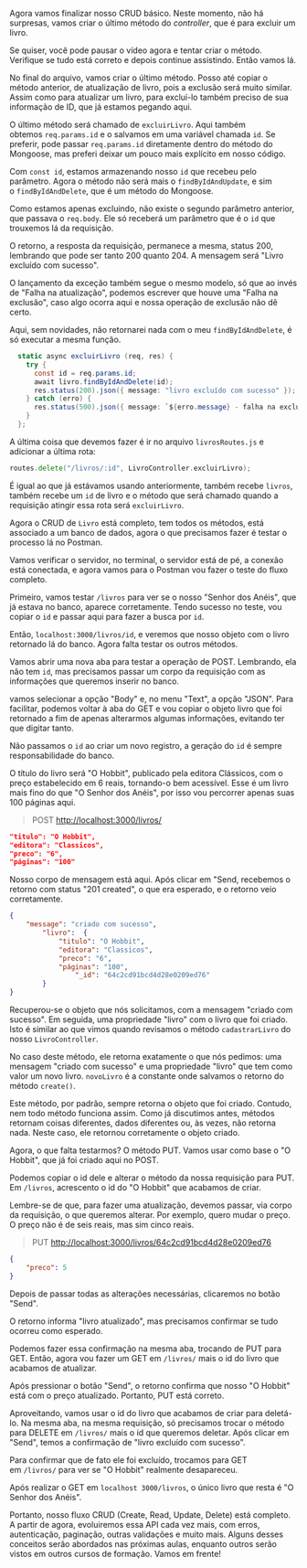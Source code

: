 Agora vamos finalizar nosso CRUD básico. Neste momento, não há surpresas, vamos criar o último método do _controller_, que é para excluir um livro.

Se quiser, você pode pausar o vídeo agora e tentar criar o método. Verifique se tudo está correto e depois continue assistindo. Então vamos lá.

No final do arquivo, vamos criar o último método. Posso até copiar o método anterior, de atualização de livro, pois a exclusão será muito similar. Assim como para atualizar um livro, para excluí-lo também preciso de sua informação de ID, que já estamos pegando aqui.

O último método será chamado de `excluirLivro`. Aqui também obtemos `req.params.id` e o salvamos em uma variável chamada `id`. Se preferir, pode passar `req.params.id` diretamente dentro do método do Mongoose, mas preferi deixar um pouco mais explícito em nosso código.

Com `const id`, estamos armazenando nosso `id` que recebeu pelo parâmetro. Agora o método não será mais o `findByIdAndUpdate`, e sim o `findByIdAndDelete`, que é um método do Mongoose.

Como estamos apenas excluindo, não existe o segundo parâmetro anterior, que passava o `req.body`. Ele só receberá um parâmetro que é o `id` que trouxemos lá da requisição.

O retorno, a resposta da requisição, permanece a mesma, status 200, lembrando que pode ser tanto 200 quanto 204. A mensagem será "Livro excluído com sucesso".

O lançamento da exceção também segue o mesmo modelo, só que ao invés de "Falha na atualização", podemos escrever que houve uma "Falha na exclusão", caso algo ocorra aqui e nossa operação de exclusão não dê certo.

Aqui, sem novidades, não retornarei nada com o meu `findByIdAndDelete`, é só executar a mesma função.

```csharp
  static async excluirLivro (req, res) {
    try {
      const id = req.params.id;
      await livro.findByIdAndDelete(id);
      res.status(200).json({ message: "livro excluído com sucesso" });
    } catch (erro) {
      res.status(500).json({ message: `${erro.message} - falha na exclusão` });
    }
  };
```

A última coisa que devemos fazer é ir no arquivo `livrosRoutes.js` e adicionar a última rota:

```go
routes.delete("/livros/:id", LivroController.excluirLivro);
```

É igual ao que já estávamos usando anteriormente, também recebe `livros`, também recebe um `id` de livro e o método que será chamado quando a requisição atingir essa rota será `excluirLivro`.

Agora o CRUD de `Livro` está completo, tem todos os métodos, está associado a um banco de dados, agora o que precisamos fazer é testar o processo lá no Postman.

Vamos verificar o servidor, no terminal, o servidor está de pé, a conexão está conectada, e agora vamos para o Postman vou fazer o teste do fluxo completo.

Primeiro, vamos testar `/livros` para ver se o nosso "Senhor dos Anéis", que já estava no banco, aparece corretamente. Tendo sucesso no teste, vou copiar o `id` e passar aqui para fazer a busca por `id`.

Então, `localhost:3000/livros/id`, e veremos que nosso objeto com o livro retornado lá do banco. Agora falta testar os outros métodos.

Vamos abrir uma nova aba para testar a operação de POST. Lembrando, ela não tem `id`, mas precisamos passar um corpo da requisição com as informações que queremos inserir no banco.

vamos selecionar a opção "Body" e, no menu "Text", a opção "JSON". Para facilitar, podemos voltar à aba do GET e vou copiar o objeto livro que foi retornado a fim de apenas alterarmos algumas informações, evitando ter que digitar tanto.

Não passamos o `id` ao criar um novo registro, a geração do `id` é sempre responsabilidade do banco.

O título do livro será "O Hobbit", publicado pela editora Clássicos, com o preço estabelecido em 6 reais, tornando-o bem acessível. Esse é um livro mais fino do que "O Senhor dos Anéis", por isso vou percorrer apenas suas 100 páginas aqui.

> POST [http://localhost:3000/livros/](http://localhost:3000/livros/)

```json
"titulo": "O Hobbit",
"editora": "Classicos",
"preco": "6",
"páginas": "100"
```

Nosso corpo de mensagem está aqui. Após clicar em "Send, recebemos o retorno com status "201 created", o que era esperado, e o retorno veio corretamente.

```json
{
    "message": "criado com sucesso",
        "livro":  {
        	"titulo": "O Hobbit",
        	"editora": "Classicos",
        	"preco": "6",
        	"páginas": "100",
                "_id": "64c2cd91bcd4d28e0209ed76"
        }
}
```

Recuperou-se o objeto que nós solicitamos, com a mensagem "criado com sucesso". Em seguida, uma propriedade "livro" com o livro que foi criado. Isto é similar ao que vimos quando revisamos o método `cadastrarLivro` do nosso `LivroController`.

No caso deste método, ele retorna exatamente o que nós pedimos: uma mensagem "criado com sucesso" e uma propriedade "livro" que tem como valor um novo livro. `novoLivro` é a constante onde salvamos o retorno do método `create()`.

Este método, por padrão, sempre retorna o objeto que foi criado. Contudo, nem todo método funciona assim. Como já discutimos antes, métodos retornam coisas diferentes, dados diferentes ou, às vezes, não retorna nada. Neste caso, ele retornou corretamente o objeto criado.

Agora, o que falta testarmos? O método PUT. Vamos usar como base o "O Hobbit", que já foi criado aqui no POST.

Podemos copiar o id dele e alterar o método da nossa requisição para PUT. Em `/livros`, acrescento o id do "O Hobbit" que acabamos de criar.

Lembre-se de que, para fazer uma atualização, devemos passar, via corpo da requisição, o que queremos alterar. Por exemplo, quero mudar o preço. O preço não é de seis reais, mas sim cinco reais.

> PUT [http://localhost:3000/livros/64c2cd91bcd4d28e0209ed76](http://localhost:3000/livros/64c2cd91bcd4d28e0209ed76)

```json
{
    "preco": 5
}
```

Depois de passar todas as alterações necessárias, clicaremos no botão "Send".

O retorno informa "livro atualizado", mas precisamos confirmar se tudo ocorreu como esperado.

Podemos fazer essa confirmação na mesma aba, trocando de PUT para GET. Então, agora vou fazer um GET em `/livros/` mais o id do livro que acabamos de atualizar.

Após pressionar o botão "Send", o retorno confirma que nosso "O Hobbit" está com o preço atualizado. Portanto, PUT está correto.

Aproveitando, vamos usar o id do livro que acabamos de criar para deletá-lo. Na mesma aba, na mesma requisição, só precisamos trocar o método para DELETE em `/livros/` mais o id que queremos deletar. Após clicar em "Send", temos a confirmação de "livro excluído com sucesso".

Para confirmar que de fato ele foi excluído, trocamos para GET em `/livros/` para ver se "O Hobbit" realmente desapareceu.

Após realizar o GET em `localhost 3000/livros`, o único livro que resta é "O Senhor dos Anéis".

Portanto, nosso fluxo CRUD (Create, Read, Update, Delete) está completo. A partir de agora, evoluiremos essa API cada vez mais, com erros, autenticação, paginação, outras validações e muito mais. Alguns desses conceitos serão abordados nas próximas aulas, enquanto outros serão vistos em outros cursos de formação. Vamos em frente!
